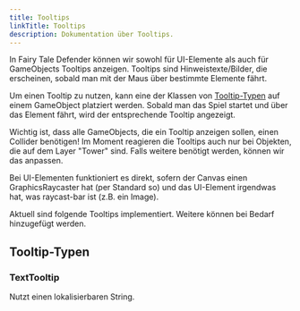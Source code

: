 ```yaml
---
title: Tooltips
linkTitle: Tooltips
description: Dokumentation über Tooltips.
---
```


In Fairy Tale Defender können wir sowohl für UI-Elemente als auch für GameObjects Tooltips anzeigen.
Tooltips sind Hinweistexte/Bilder, die erscheinen, sobald man mit der Maus über bestimmte Elemente fährt. 

Um einen Tooltip zu nutzen, kann eine der Klassen von [Tooltip-Typen](#tooltip-typen) auf einem GameObject platziert werden.
Sobald man das Spiel startet und über das Element fährt, wird der entsprechende Tooltip angezeigt.

Wichtig ist, dass alle GameObjects, die ein Tooltip anzeigen sollen, einen Collider benötigen!
Im Moment reagieren die Tooltips auch nur bei Objekten, die auf dem Layer "Tower" sind. 
Falls weitere benötigt werden, können wir das anpassen.

Bei UI-Elementen funktioniert es direkt, sofern der Canvas einen GraphicsRaycaster hat (per Standard so) und das UI-Element irgendwas hat, was raycast-bar ist (z.B. ein Image).

Aktuell sind folgende Tooltips implementiert.
Weitere können bei Bedarf hinzugefügt werden.

## Tooltip-Typen

### TextTooltip

Nutzt einen lokalisierbaren String.
